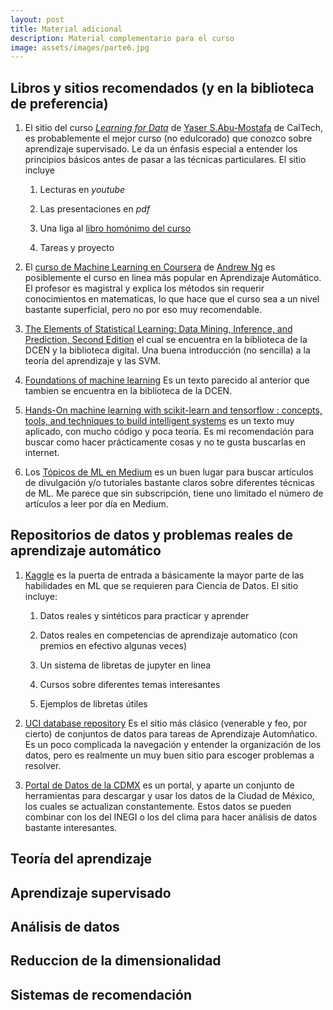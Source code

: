 ```yaml
---
layout: post
title: Material adicional
description: Material complementario para el curso
image: assets/images/parte6.jpg
---
```


## Libros y sitios recomendados (y en la biblioteca de preferencia)

1. El sitio del curso [*Learning for Data*](https://work.caltech.edu/telecourse.html) de [Yaser S.Abu-Mostafa](https://work.caltech.edu) de CalTech, es probablemente el mejor curso (no edulcorado) que conozco sobre aprendizaje supervisado. Le da un énfasis especial a entender los principios básicos antes de pasar a las técnicas particulares. El sitio incluye
  
     1. Lecturas en *youtube*
  
     2. Las presentaciones en *pdf*
  
     3. Una liga al [libro homónimo del curso](https://www.amazon.com/gp/product/1600490069)
  
     4. Tareas y proyecto
  
2. El [curso de Machine Learning en Coursera](https://www.coursera.org/learn/machine-learning) de [Andrew Ng](https://www.andrewng.org) es posiblemente el curso en linea más popular en Aprendizaje Automático. El profesor es magistral y explica los métodos sin requerir conocimientos en matematicas, lo que hace que el curso sea a un nivel bastante superficial, pero no por eso muy recomendable.

3. [The Elements of Statistical Learning: Data Mining, Inference, and Prediction, Second Edition](http://www.bibliotecas.uson.mx/sib_acervodet.aspx?bib=0&c1=Titulo&c2=&t1=+The+Elements+of+Statistical+Learning&t2=&cat=L) el cual se encuentra en la biblioteca de la DCEN y la biblioteca digital. Una buena introducción (no sencilla) a la teoría del aprendizaje y las SVM.

4. [Foundations of machine learning](http://www.bibliotecas.uson.mx/sib_acervodet.aspx?bib=0&c1=Titulo&c2=&t1=Foundations%20of%20machine%20learning&t2=&cat=L) Es un texto parecido al anterior que tambien se encuentra en la biblioteca de la DCEN.

5. [Hands-On machine learning with scikit-learn and tensorflow : concepts, tools, and techniques to build intelligent systems](http://www.bibliotecas.uson.mx/sib_acervodet.aspx?bib=15&c1=Titulo&c2=Titulo&t1=Hands-On%20machine%20learning%20with%20scikit-learn%20and%20tensorflow&t2=&cat=) es un texto muy aplicado, con mucho código y poca teoría. Es mi recomendación para buscar como hacer prácticamente cosas y no te gusta buscarlas en internet.

6. Los [Tópicos de ML en Medium](https://medium.com/topic/machine-learning) es un buen lugar para buscar artículos de divulgación y/o tutoriales bastante claros sobre diferentes técnicas de ML. Me parece que sin subscripción, tiene uno limitado el número de artículos a leer por día en Medium.
  

## Repositorios de datos y problemas reales de aprendizaje automático

1. [Kaggle](https://www.kaggle.com) es la puerta de entrada a básicamente la mayor parte de las habilidades en ML que se requieren para Ciencia de Datos. El sitio incluye:

    1. Datos reales y sintéticos para practicar y aprender
    
    2. Datos reales en competencias de aprendizaje automatico (con premios en efectivo algunas veces)
    
    3. Un sistema de libretas de jupyter en linea
    
    4. Cursos sobre diferentes temas interesantes
    
    5. Ejemplos de libretas útiles
    
2. [UCI database repository](https://archive.ics.uci.edu/ml/index.php) Es el sitio más clásico (venerable y feo, por cierto) de conjuntos de datos para tareas de Aprendizaje Automñatico. Es un poco complicada la navegación y entender la organización de los datos, pero es realmente un muy buen sitio para escoger problemas a resolver.

3. [Portal de Datos de la CDMX](https://datos.cdmx.gob.mx/pages/home/) es un portal, y aparte un conjunto de herramientas para descargar y usar los datos de la Ciudad de México, los cuales se actualizan constantemente. Estos datos se pueden combinar con los del INEGI o los del clima para hacer análisis de datos bastante interesantes.

## Teoría del aprendizaje




## Aprendizaje supervisado



## Análisis de datos



## Reduccion de la dimensionalidad



## Sistemas de recomendación



